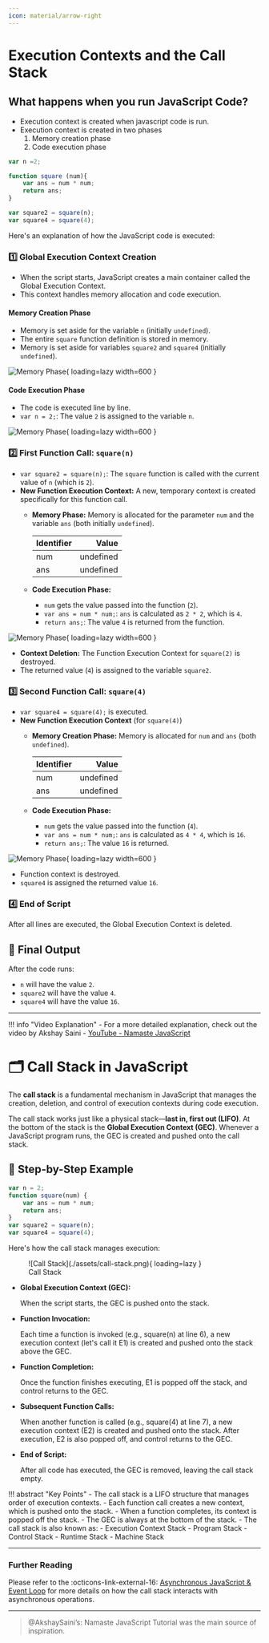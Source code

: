 ```yaml
---
icon: material/arrow-right
---
```


# Execution Contexts and the Call Stack

## What happens when you run JavaScript Code?

- Execution context is created when javascript code is run.
- Execution context is created in two phases
    1. Memory creation phase
    2. Code execution phase

```javascript linenums="1"
var n =2;

function square (num){
    var ans = num * num;
    return ans;
}

var square2 = square(n);
var square4 = square(4);
```

Here's an explanation of how the JavaScript code is executed:

### 1️⃣ Global Execution Context Creation
* When the script starts, JavaScript creates a main container called the Global Execution Context.
* This context handles memory allocation and code execution.

#### Memory Creation Phase
* Memory is set aside for the variable `n` (initially `undefined`).
* The entire `square` function definition is stored in memory.
* Memory is set aside for variables `square2` and `square4` (initially `undefined`).

![Memory Phase](./assets/1-memory-creation.png){ loading=lazy width=600 }

#### Code Execution Phase
* The code is executed line by line.
* `var n = 2;`: The value `2` is assigned to the variable `n`.

![Memory Phase](./assets/2-code-execution.png){ loading=lazy width=600 }

### 2️⃣ First Function Call: `square(n)`
* `var square2 = square(n);`: The `square` function is called with the current value of `n` (which is `2`).
* **New Function Execution Context:**  A new, temporary context is created specifically for this function call.
    * **Memory Phase:** Memory is allocated for the parameter `num` and the variable `ans` (both initially `undefined`).

        | Identifier | Value     |
        |:-----------|----------:|
        | num        | undefined |
        | ans        | undefined |

    * **Code Execution Phase:**
        * `num` gets the value passed into the function (`2`).
        * `var ans = num * num;`: `ans` is calculated as `2 * 2`, which is `4`.
        * `return ans;`: The value `4` is returned from the function.

![Memory Phase](./assets/3-code-execution.png){ loading=lazy width=600 }

* **Context Deletion:** The Function Execution Context for `square(2)` is destroyed.
* The returned value (`4`) is assigned to the variable `square2`.


### 3️⃣ Second Function Call: `square(4)`

- `var square4 = square(4);` is executed.
- **New Function Execution Context** (for `square(4)`)
    * **Memory Creation Phase:** Memory is allocated for `num` and `ans` (both `undefined`).

        | Identifier | Value     |
        |:-----------|----------:|
        | num        | undefined |
        | ans        | undefined |

    * **Code Execution Phase:**
        * `num` gets the value passed into the function (`4`).
        * `var ans = num * num;`: `ans` is calculated as `4 * 4`, which is `16`.
        * `return ans;`: The value `16` is returned.

![Memory Phase](./assets/4-code-execution.png){ loading=lazy width=600 }

- Function context is destroyed.
- `square4` is assigned the returned value `16`.

### 4️⃣ End of Script
After all lines are executed, the Global Execution Context is deleted.

## 📝 Final Output

After the code runs:

* `n` will have the value `2`.
* `square2` will have the value `4`.
* `square4` will have the value `16`.

----

!!! info "Video Explanation"
    - For a more detailed explanation, check out the video by Akshay Saini
    - [YouTube - Namaste JavaScript](https://youtu.be/iLWTnMzWtj4?list=PLlasXeu85E9cQ32gLCvAvr9vNaUccPVNP)

# 🗂️ Call Stack in JavaScript

The **call stack** is a fundamental mechanism in JavaScript that manages the creation, deletion, and control of execution contexts during code execution.

The call stack works just like a physical stack—**last in, first out (LIFO)**. At the bottom of the stack is the **Global Execution Context (GEC)**. Whenever a JavaScript program runs, the GEC is created and pushed onto the call stack.

## 🔄 Step-by-Step Example

```javascript linenums="1"
var n = 2;
function square(num) {
    var ans = num * num;
    return ans;
}
var square2 = square(n);
var square4 = square(4);
```

Here's how the call stack manages execution:

<figure markdown="span">
  ![Call Stack](./assets/call-stack.png){ loading=lazy }
  <figcaption>Call Stack</figcaption>
</figure>

* __Global Execution Context (GEC):__

    When the script starts, the GEC is pushed onto the stack.

* __Function Invocation:__

    Each time a function is invoked (e.g., square(n) at line 6), a new execution context (let's call it E1) is created and pushed onto the stack above the GEC.

* __Function Completion:__

    Once the function finishes executing, E1 is popped off the stack, and control returns to the GEC.

* __Subsequent Function Calls:__

    When another function is called (e.g., square(4) at line 7), a new execution context (E2) is created and pushed onto the stack. After execution, E2 is also popped off, and control returns to the GEC.

* __End of Script:__

    After all code has executed, the GEC is removed, leaving the call stack empty.


!!! abstract "Key Points"
    - The call stack is a LIFO structure that manages order of execution contexts.
    - Each function call creates a new context, which is pushed onto the stack.
    - When a function completes, its context is popped off the stack.
    - The GEC is always at the bottom of the stack.
    - The call stack is also known as:
        - Execution Context Stack
        - Program Stack
        - Control Stack
        - Runtime Stack
        - Machine Stack


---
### Further Reading

Please refer to the :octicons-link-external-16: [Asynchronous JavaScript & Event Loop](./async-js-and-event-loop.md) for more details on how the call stack interacts with asynchronous operations.

---


> @AkshaySaini’s: Namaste JavaScript Tutorial was the main source of inspiration.